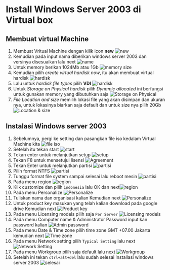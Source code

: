 # Install Windows Server 2003 di Virtual box

## Membuat virtual Machine

1. Membuat Vritual Machine dengan kilik icon **new** ![new](./img/new.png)
2. Kemudian pada input nama diberikan windows server 2003 dan versinya disesuaikan lalu next ![name](./img/name.png)
3. Untuk memory berikan 1024Mb atau 1Gb ![memory size](./img/mem-size.png)
4. Kemudian pilih _create virtual hardisk now_, itu akan membuat virtual hardisk ![hardisk](./img/hardisk.png)
5. Lalu untuk _hardisk file types_ pilih **VDI** ![hardisk](./img/hardisk-filetypes.png)
6. Untuk _Storage on Physical hardisk_ pilih _Dynamic allocated_ ini berfungsi untuk gunakan memory yang dibutuhkan saja ![Storage on Physical](./img/storage-on-physical.png)
7. _File Location and size_ memilih lokasi file yang akan disimpan dan ukuran nya, untuk lokasinya biarkan saja default dan untuk size nya pilih 20Gb ![Location & size](./img/location-size.png)

## Instalasi Windows server 2003

1. Sebelumnya, pergi ke setting dan pasangkan file iso kedalam Virtual Machine kita ![file iso](./img/file-iso.png)
2. Setelah itu tekan start ![start](./img/start.png)
3. Tekan enter untuk melanjutkan setup ![setup](./img/setup.png)
4. Tekan F8 untuk mensetujui lisensi ![Agreement](./img/agreement.png)
5. Tekan Enter untuk melanjutkan partisi ![partisi](./img/partisi.png)
6. Pilih format NTFS ![partisi](./img/partisi1.png)
7. Tunggu format file system sampai selesai lalu reboot mesin ![partisi](./img/partisi2.png)
8. Pada menu region ![region](./img/region.png)
9. Klik customize dan pilih `indonesia` lalu OK dan next![region](./img/region1.png)
10. Pada menu Personalize ![Personalize](./img/personalize.png)
11. Tuliskan nama dan organisasi kalian Kemudian next ![Personalize](./img/personalize1.png)
12. Untuk product key masukan yang telah kalian download pada google drive Kemudian next ![Product key](./img/product-key.png)
13. Pada menu Licensing models pilih saja `Per Server` ![Licensing models](./img/licensing-models.png)
14. Pada menu Computer name & Administrator Password input kan password kalian ![Admin password](./img/admin-password.png)
15. Pada menu Date & Time zone pilih time zone GMT +07.00 Jakarta kemudian next ![Time zone](./img/time-zone.png)
16. Pada menu Network setting pilih `Typical Setting` lalu next ![Network Setting](./img/network-setting.png)
17. Pada menu Workgroup pilih saja default lalu next ![Workgroup](./img/workgroup.png)
18. Setelah ini tekan `ctrl+alt+del` lalu sudah selesai Installasi windows server 2003 ![selesai](./img/selesai.png)

